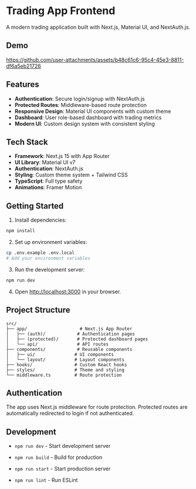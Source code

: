 # Trading App Frontend

A modern trading application built with Next.js, Material UI, and NextAuth.js.

## Demo
https://github.com/user-attachments/assets/b48c61c6-95c4-45e3-8811-df6a5eb21726

## Features

- **Authentication**: Secure login/signup with NextAuth.js
- **Protected Routes**: Middleware-based route protection
- **Responsive Design**: Material UI components with custom theme
- **Dashboard**: User role-based dashboard with trading metrics
- **Modern UI**: Custom design system with consistent styling

## Tech Stack

- **Framework**: Next.js 15 with App Router
- **UI Library**: Material UI v7
- **Authentication**: NextAuth.js
- **Styling**: Custom theme system + Tailwind CSS
- **TypeScript**: Full type safety
- **Animations**: Framer Motion

## Getting Started

1. Install dependencies:
```bash
npm install
```

2. Set up environment variables:
```bash
cp .env.example .env.local
# Add your environment variables
```

3. Run the development server:
```bash
npm run dev
```

4. Open [http://localhost:3000](http://localhost:3000) in your browser.

## Project Structure

```
src/
├── app/                    # Next.js App Router
│   ├── (auth)/            # Authentication pages
│   ├── (protected)/       # Protected dashboard pages
│   └── api/               # API routes
├── components/            # Reusable components
│   ├── ui/               # UI components
│   └── layout/           # Layout components
├── hooks/                # Custom React hooks
├── styles/               # Theme and styling
└── middleware.ts         # Route protection
```

## Authentication

The app uses Next.js middleware for route protection. Protected routes are automatically redirected to login if not authenticated.

## Development

- `npm run dev` - Start development server
- `npm run build` - Build for production
- `npm run start` - Start production server

- `npm run lint` - Run ESLint
